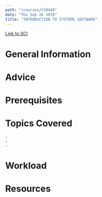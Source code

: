 ```yaml
---
path: "/courses/CS0449"
date: "Thu Sep 26 2019"
title: "INTRODUCTION TO SYSTEMS SOFTWARE"
---
```

[Link to SCI]("http://courses.sci.pitt.edu/courses/courses/view/CS-0449")

# General Information

# Advice


# Prerequisites
<!-- PREREQ_REPLACEMENT (Do not remove) -->

<!-- END PREREQ_REPLACEMENT (Do not remove) -->
# Topics Covered
	- 
	-
	-
# Workload

<!-- TESTIMONIALS
# Testimonials
This gets replaced with Gatsby, its
data comes from Google Sheets for easier
editing!
-->

# Resources
